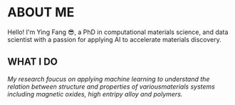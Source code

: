 # ABOUT ME
Hello! I'm Ying Fang 😎, a PhD in computational materials science, and data scientist with a passion for applying AI to accelerate materials discovery. 

## WHAT I DO
*My research foucus on applying machine learning to understand the relation between structure and properties of variousmaterials systems including magnetic oxides, high entripy alloy and polymers.*

